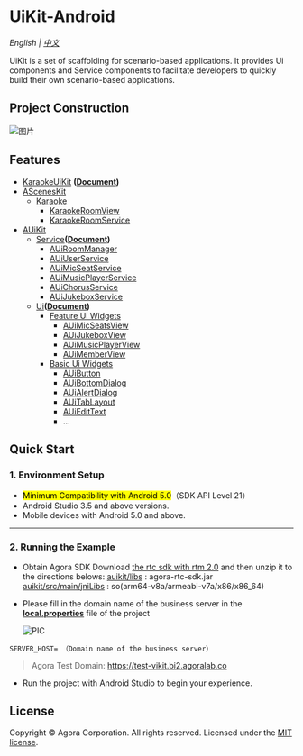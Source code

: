 # UiKit-Android

*English | [中文](README.zh.md)*

UiKit is a set of scaffolding for scenario-based applications. It provides Ui components and Service components to facilitate developers to quickly build their own scenario-based applications.

## Project Construction
![图片](https://download.agora.io/null/UiKit.png)

## Features
- [KaraokeUiKit](examples/AUIKitKaraoke/main/java/io/agora/app/karaoke/kit) **([Document](doc/KaraokeUiKit.md))**
- [AScenesKit](asceneskit)
  - [Karaoke](asceneskit/src/main/java/io/agora/asceneskit/karaoke)
    - [KaraokeRoomView](asceneskit/src/main/java/io/agora/asceneskit/karaoke/KaraokeRoomView.kt)
    - [KaraokeRoomService](asceneskit/src/main/java/io/agora/asceneskit/karaoke/KaraokeRoomService.kt)
- [AUiKit](auikit)
  - [Service](auikit/src/main/java/io/agora/auikit/service)**([Document](doc/AUiKit-Service.md))**
    - [AUiRoomManager](auikit/src/main/java/io/agora/auikit/service/imp/AUiRoomServiceImpl.kt)
    - [AUiUserService](auikit/src/main/java/io/agora/auikit/service/imp/AUiUserServiceImpl.kt)
    - [AUiMicSeatService](auikit/src/main/java/io/agora/auikit/service/imp/AUiMicSeatServiceImpl.kt)
    - [AUiMusicPlayerService](auikit/src/main/java/io/agora/auikit/service/imp/AUiMusicPlayerServiceImpl.kt)
    - [AUiChorusService](auikit/src/main/java/io/agora/auikit/service/imp/AUiChorusServiceImpl.kt)
    - [AUiJukeboxService](auikit/src/main/java/io/agora/auikit/service/imp/AUiJukeboxServiceImpl.kt)
  - [Ui](auikit/src/main/java/io/agora/auikit/ui)**([Document](doc/AUiKit-Ui.md))**
    - [Feature Ui Widgets](auikit/src/main/java/io/agora/auikit/ui)
      - [AUiMicSeatsView](auikit/src/main/java/io/agora/auikit/ui/micseats/impl/AUIMicSeatsView.java)
      - [AUiJukeboxView](auikit/src/main/java/io/agora/auikit/ui/jukebox/impl/AUiJukeboxView.java)
      - [AUiMusicPlayerView](auikit/src/main/java/io/agora/auikit/ui/musicplayer/impl/AUiMusicPlayerView.java)
      - [AUiMemberView](auikit/src/main/java/io/agora/auikit/ui/member/impl/AUiRoomMemberListView.kt)
    - [Basic Ui Widgets](auikit/src/main/java/io/agora/auikit/ui/basic)
      - [AUiButton](auikit/src/main/java/io/agora/auikit/ui/basic/AUiButton.java)
      - [AUiBottomDialog](auikit/src/main/java/io/agora/auikit/ui/basic/AUiBottomDialog.java)
      - [AUiAlertDialog](auikit/src/main/java/io/agora/auikit/ui/basic/AUiAlertDialog.java)
      - [AUiTabLayout](auikit/src/main/java/io/agora/auikit/ui/basic/AUiTabLayout.java)
      - [AUiEditText](auikit/src/main/java/io/agora/auikit/ui/basic/AUiEditText.java)
      - ...

## Quick Start

### 1. Environment Setup

- <mark>Minimum Compatibility with Android 5.0</mark>（SDK API Level 21）
- Android Studio 3.5 and above versions.
- Mobile devices with Android 5.0 and above.

---

### 2. Running the Example
- Obtain Agora SDK
  Download [the rtc sdk with rtm 2.0](https://download.agora.io/sdk/release/Agora_Native_SDK_for_Android_RTM_2_0.zip) and then unzip it to the directions belows:
  [auikit/libs](auikit/libs) : agora-rtc-sdk.jar
  [auikit/src/main/jniLibs](uikit/src/main/jniLibs) : so(arm64-v8a/armeabi-v7a/x86/x86_64)

- Please fill in the domain name of the business server in the [**local.properties**](/local.properties) file of the project

  ![PIC](https://accktvpic.oss-cn-beijing.aliyuncs.com/pic/github_readme/uikit/config_serverhost_android.png)

``` 
SERVER_HOST= （Domain name of the business server）
```

> Agora Test Domain: https://test-vikit.bi2.agoralab.co

- Run the project with Android Studio to begin your experience.

## License
Copyright © Agora Corporation. All rights reserved.
Licensed under the [MIT license](LICENSE).